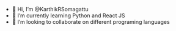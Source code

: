 - 👋 Hi, I’m @KarthikRSomagattu
- 🌱 I’m currently learning Python and React JS
- 💞️ I’m looking to collaborate on different programing languages

<!---
KarthikRSomagattu/KarthikRSomagattu is a ✨ special ✨ repository because its `README.md` (this file) appears on your GitHub profile.
You can click the Preview link to take a look at your changes.
--->
